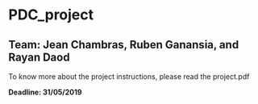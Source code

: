 # PDC_project
## Team: Jean Chambras, Ruben Ganansia, and Rayan Daod

To know more about the project instructions, please read the project.pdf

**Deadline: 31/05/2019**
